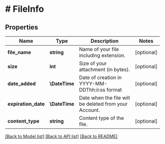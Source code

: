 # # FileInfo

## Properties

Name | Type | Description | Notes
------------ | ------------- | ------------- | -------------
**file_name** | **string** | Name of your file including extension. | [optional]
**size** | **int** | Size of your attachment (in bytes). | [optional]
**date_added** | **\DateTime** | Date of creation in YYYY-MM-DDThh:ii:ss format | [optional]
**expiration_date** | **\DateTime** | Date when the file will be deleted from your Account. | [optional]
**content_type** | **string** | Content type of the file. | [optional]

[[Back to Model list]](../../README.md#models) [[Back to API list]](../../README.md#endpoints) [[Back to README]](../../README.md)

